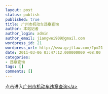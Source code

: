 ```yaml
---
layout: post
status: publish
published: true
title: 广州市机动车违章查询
author: 本站记者
author_login: admin
author_email: jiangwei909@gmail.com
wordpress_id: 21
wordpress_url: http://www.gzjtlaw.com/?p=21
date: 2011-03-06 03:47:12.000000000 +08:00
categories:
- 违章查询
tags: []
comments: []
---
```


点击进入<a href="http:&#47;&#47;www.gzjd.gov.cn&#47;gzwfcx" target=_blank>广州市机动车违章查询<&#47;a>
